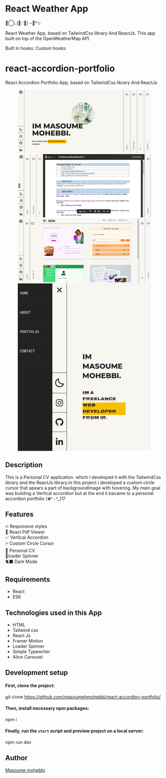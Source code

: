 # React Weather App 

⊚⃝⸜(｡∵｡) ⋆｡°✩

React Weather App, based on TailwindCss library And ReactJs. This app built on top of the OpenWeatherMap API.

Built in hooks:
Custom hooks:


# react-accordion-portfolio
React Accordion Portfolio App, based on TailwindCss library And ReactJs

<figure>
  <img src="https://github.com/masoumehmohebbi/react-accordion-portfolio/blob/main/react-accordion-portfolio-IMG1.PNG"/>
  <img src="https://github.com/masoumehmohebbi/react-accordion-portfolio/blob/main/react-accordion-portfolio-IMG2.PNG"/>
  <img src="https://github.com/masoumehmohebbi/react-accordion-portfolio/blob/main/react-accordion-portfolio-IMG4.PNG"/>
  <img src="https://github.com/masoumehmohebbi/react-accordion-portfolio/blob/main/react-accordion-portfolio-IMG3.PNG"/>
</figure>

## Description
This is a Personal CV application. which I developed it with the TailwindCss library and the ReactJs library.In this project i developed a custom circle cursor that apears a part of backgroundImage with hovering. My main goal was building a Vertical accordion but at the end it bacame to a personal accordion portfolio (❀❛ ֊ ❛„)♡

## Features
🔥 Responsive styles
<br />
📱 React Pdf Viewer
<br />
✅ Vertical Accordion
<br />
⚡️ Custom Circle Cursor
<br />
🧾 Personal CV
<br />
📀loader Spinner
<br />
🐈‍⬛ Dark Mode

## Requirements
<ul>
  <li>React</li>
  <li>ES6</li>
</ul>

## Technologies used in this App
<ul>
  <li>HTML</li>
  <li>Tailwind css</li>
  <li>React Js</li>
  <li>Framer Motion</li>
  <li>Loader Spinner</li>
  <li>Simple Typewriter</li>
  <li>Alice Carousel</li>
</ul>

## Development setup
#### First, clone the project:
git clone https://github.com/masoumehmohebbi/react-accordion-portfolio/

#### Then, install necessary npm packages:
npm i

#### Finally, run the `start` script and preview project on a local server:
npm run dev

## Author
<a href="https://www.linkedin.com/in/masoumemohebbi">Masoume mohebbi</a>

